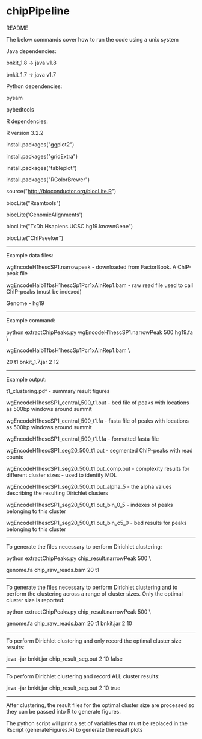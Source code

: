 # chipPipeline

README

The below commands cover how to run the code using a unix system

Java dependencies:

bnkit_1.8 -> java v1.8

bnkit_1.7 -> java v1.7

Python dependencies:

pysam

pybedtools


R dependencies: 

R version 3.2.2 

install.packages("ggplot2") 

install.packages("gridExtra")

install.packages("tableplot")

install.packages("RColorBrewer")

source("http://bioconductor.org/biocLite.R")

biocLite("Rsamtools")

biocLite('GenomicAlignments')

biocLite("TxDb.Hsapiens.UCSC.hg19.knownGene")

biocLite("ChIPseeker")

-------------------------------------------------------------------------
Example data files:

wgEncodeH1hescSP1.narrowpeak - downloaded from FactorBook. A ChIP-peak file

wgEncodeHaibTfbsH1hescSp1Pcr1xAlnRep1.bam - raw read file used to call ChIP-peaks (must be indexed)

Genome - hg19

-------------------------------------------------------------------------
Example command:

python extractChipPeaks.py wgEncodeH1hescSP1.narrowPeak 500 hg19.fa \

wgEncodeHaibTfbsH1hescSp1Pcr1xAlnRep1.bam \

20 t1 bnkit_1.7.jar 2 12

-------------------------------------------------------------------------
Example output:

t1_clustering.pdf - summary result figures

wgEncodeH1hescSP1_central_500_t1.out - bed file of peaks with locations as 500bp windows around summit

wgEncodeH1hescSP1_central_500_t1.fa - fasta file of peaks with locations as 500bp windows around summit

wgEncodeH1hescSP1_central_500_t1.f.fa - formatted fasta file

wgEncodeH1hescSP1_seg20_500_t1.out - segmented ChIP-peaks with read counts

wgEncodeH1hescSP1_seg20_500_t1.out_comp.out - complexity results for different cluster sizes - used to identify MDL

wgEncodeH1hescSP1_seg20_500_t1.out_alpha_5 - the alpha values describing the resulting Dirichlet clusters

wgEncodeH1hescSP1_seg20_500_t1.out_bin_0_5 - indexes of peaks belonging to this cluster

wgEncodeH1hescSP1_seg20_500_t1.out_bin_c5_0 - bed results for peaks belonging to this cluster

-------------------------------------------------------------------------

To generate the files necessary to perform Dirichlet clustering:

python extractChipPeaks.py chip_result.narrowPeak 500 \

genome.fa chip_raw_reads.bam 20 t1 

-------------------------------------------------------------------------

To generate the files necessary to perform Dirichlet clustering and
to perform the clustering across a range of cluster sizes. Only
the optimal cluster size is reported:

python extractChipPeaks.py chip_result.narrowPeak 500 \

genome.fa chip_raw_reads.bam 20 t1 bnkit.jar 2 10

-------------------------------------------------------------------------

To perform Dirichlet clustering and only record the optimal cluster
size results:

java -jar bnkit.jar chip_result_seg.out 2 10 false

-------------------------------------------------------------------------

To perform Dirichlet clustering and record ALL cluster results:

java -jar bnkit.jar chip_result_seg.out 2 10 true

-------------------------------------------------------------------------

After clustering, the result files for the optimal cluster size
are processed so they can be passed into R to generate figures.

The python script will print a set of variables that must be replaced
in the Rscript (generateFigures.R) to generate the result plots
